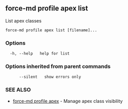 ## force-md profile apex list

List apex classes

```
force-md profile apex list [filename]...
```

### Options

```
  -h, --help   help for list
```

### Options inherited from parent commands

```
      --silent   show errors only
```

### SEE ALSO

* [force-md profile apex](force-md_profile_apex.md)	 - Manage apex class visibility

